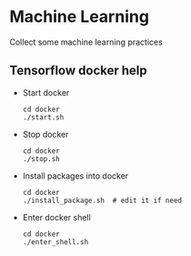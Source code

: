 # Machine Learning

Collect some machine learning practices

## Tensorflow docker help
* Start docker
    ```
    cd docker
    ./start.sh
    ```

* Stop docker
    ```
    cd docker
    ./stop.sh
    ```

* Install packages into docker
    ```
    cd docker
    ./install_package.sh  # edit it if need
    ```

* Enter docker shell
    ```
    cd docker
    ./enter_shell.sh
    ```
